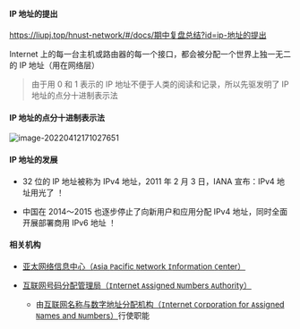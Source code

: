 #### IP 地址的提出

https://liupj.top/hnust-network/#/docs/期中复盘总结?id=ip-地址的提出

Internet 上的每一台主机或路由器的每一个接口，都会被分配一个世界上独一无二的 IP 地址（用在网络层）

> 由于用 0 和 1 表示的 IP 地址不便于人类的阅读和记录，所以先驱发明了 IP 地址的点分十进制表示法

#### IP 地址的点分十进制表示法

![image-20220412171027651](https://aliyun-oss-lpj.oss-cn-qingdao.aliyuncs.com/images/by-picgo/image-20220412171027651.png)

#### IP 地址的发展

- 32 位的 IP 地址被称为 IPv4 地址，2011 年 2 月 3 日，IANA 宣布：IPv4 地址用光了 ！

- 中国在 2014～2015 也逐步停止了向新用户和应用分配 IPv4 地址，同时全面开展部署商用 IPv6 地址 ！

#### 相关机构

- [亚太网络信息中心（`A`sia `P`acific `N`etwork `I`nformation `C`enter）](https://www.apnic.net/)

- [互联网号码分配管理局（`I`nternet `A`ssigned `N`umbers `A`uthority）](https://www.iana.org/)

  - 由[互联网名称与数字地址分配机构（`I`nternet `C`orporation for `A`ssigned `N`ames and `N`umbers）](https://www.icann.org/)行使职能
